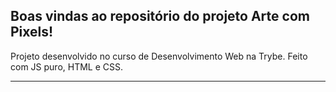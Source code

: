 ## Boas vindas ao repositório do projeto Arte com Pixels!

Projeto desenvolvido no curso de Desenvolvimento Web na Trybe.
Feito com JS puro, HTML e CSS.


---
